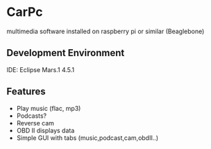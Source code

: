 # CarPc
multimedia software installed on raspberry pi or similar (Beaglebone)

## Development Environment
IDE: Eclipse Mars.1 4.5.1

## Features
- Play music (flac, mp3)
- Podcasts?
- Reverse cam
- OBD II displays data
- Simple GUI with tabs (music,podcast,cam,obdII..)


